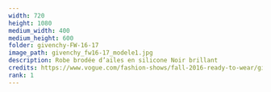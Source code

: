 ```yaml
---
width: 720
height: 1080
medium_width: 400
medium_height: 600
folder: givenchy-FW-16-17
image_path: givenchy_fw16-17_modele1.jpg
description: Robe brodée d’ailes en silicone Noir brillant
credits: https://www.vogue.com/fashion-shows/fall-2016-ready-to-wear/givenchy/slideshow/collection#48
rank: 1
---
```

